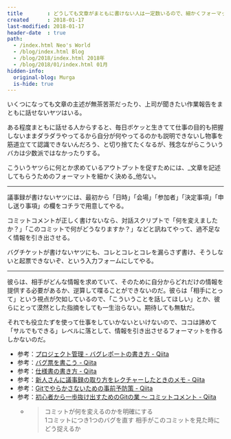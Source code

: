 ```yaml
---
title        : どうしても文章がまともに書けない人は一定数いるので、細かくフォーマットを用意するしかない
created      : 2018-01-17
last-modified: 2018-01-17
header-date  : true
path:
  - /index.html Neo's World
  - /blog/index.html Blog
  - /blog/2018/index.html 2018年
  - /blog/2018/01/index.html 01月
hidden-info:
  original-blog: Murga
  is-hide: true
---
```


いくつになっても文章の主述が無茶苦茶だったり、上司が聞きたい作業報告をまともに話せないヤツはいる。

ある程度まともに話せる人からすると、毎日ボケッと生きてて仕事の目的も把握しないままダラダラやってるから自分が何やってるのかも説明できないし物事を筋道立てて認識できないんだろう、と切り捨てたくなるが、残念ながらこういうバカは少数派ではなかったりする。

こういうヤツらに何とか求めているアウトプットを促すためには、_文章を記述してもらうためのフォーマットを細かく決める_他ない。

---

議事録が書けないヤツには、最初から「日時」「会場」「参加者」「決定事項」「申し送り事項」の欄をコチラで用意してやる。

コミットコメントが正しく書けないなら、対話スクリプトで「何を変えましたか？」「このコミットで何がどうなりますか？」などと訊ねてやって、過不足なく情報を引き出させる。

バグチケットが書けないヤツにも、コレとコレとコレを漏らさず書け、そうしないと起票できないぞ、という入力フォームにしてやる。

---

彼らは、相手がどんな情報を求めていて、そのために自分からどれだけの情報を提供する必要があるか、逆算して喋ることができないのだ。彼らは「相手にとって」という視点が欠如しているので、「こういうことを話してほしい」とか、彼らにとって漠然とした指摘をしても一生治らない。期待しても無駄だ。

それでも役立たずを使って仕事をしていかないといけないので、ココは諦めて「サルでもできる」レベルに落として、情報を引き出させるフォーマットを作るしかないのだ。

- 参考：[プロジェクト管理 - バグレポートの書き方 - Qiita](https://qiita.com/bukowski1920/items/82d9524f5a54ae2fe85a)
- 参考：[バグ票を書こう - Qiita](https://qiita.com/TakamiChie/items/fafbbac958d2b7f50858)
- 参考：[仕様書の書き方 - Qiita](https://qiita.com/ko1/items/9f5f1a2683ea54f12362)
- 参考：[新人さんに議事録の取り方をレクチャーしたときのメモ - Qiita](https://qiita.com/y_saeko/items/44f3f7054a033960de23)
- 参考：[Gitでやらかさないための事前予防策 - Qiita](https://qiita.com/muran001/items/f13742b51da3a22117ee)
- 参考：[初心者から一歩抜け出すためのGitの業 〜 コミットコメント - Qiita](https://qiita.com/tbaba/items/77224ad2046c918d061b)
  - > コミットが何を変えるのかを明確にする  
    > 1コミットにつき1つのバグを直す 相手がこのコミットを見た時にどう捉えるか
